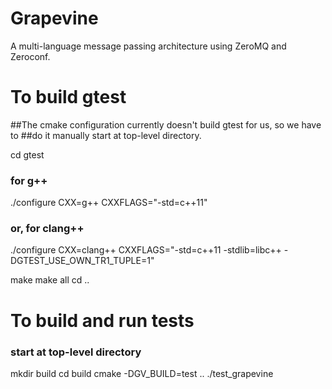 Grapevine
=========

A multi-language message passing architecture using ZeroMQ and Zeroconf.

To build gtest
==============
##The cmake configuration currently doesn't build gtest for us, so we have to
##do it manually start at top-level directory.

cd gtest

### for g++
./configure CXX=g++ CXXFLAGS="-std=c++11"

### or, for clang++
./configure CXX=clang++ CXXFLAGS="-std=c++11 -stdlib=libc++ -DGTEST_USE_OWN_TR1_TUPLE=1"

make
make all
cd ..

To build and run tests
======================
### start at top-level directory
mkdir build
cd build
cmake -DGV_BUILD=test ..
./test_grapevine

